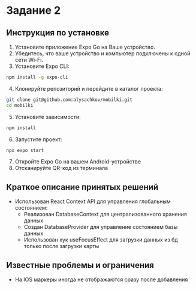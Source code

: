 # Задание 2

## Инструкция по установке

1. Установите приложение Expo Go на Ваше устройство.
2. Убедитесь, что ваше устройство и компьютер подключены к одной сети Wi-Fi.
3. Установите Expo CLI:
```bash
npm install -g expo-cli
```
4. Клонируйте репозиторий и перейдите в каталог проекта:
```bash
git clone git@github.com:alysachkov/mobilki.git
cd mobilki
```
5. Установите зависимости:
```bash
npm install
```
6. Запустите проект:
```bash
npx expo start
```
7. Откройте Expo Go на вашем Android-устройстве
8. Отсканируйте QR-код из терминала

## Краткое описание принятых решений

- Использован React Context API для управления глобальным состоянием:
   - Реализован DatabaseContext для централизованного хранения данных
   - Создан DatabaseProvider для управление состоянием базы данных
   - Использован хук useFocusEffect для загрузки данных из бд только после загрузки карты

## Известные проблемы и ограничения

- На IOS маркеры иногда не отображаются сразу после добавления
